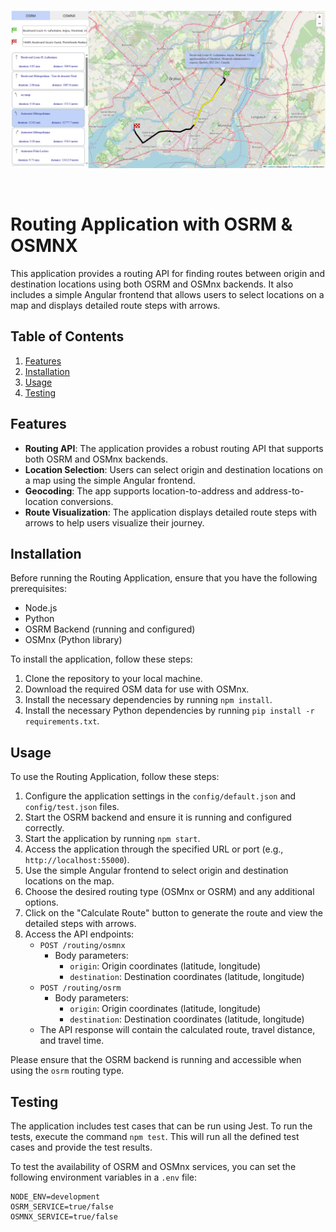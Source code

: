 <p align="center">
  <a href="" rel="noopener">
 <img   src="./doc/img_1.png" alt="Project logo"></a>
</p>

<br/>


# Routing Application with OSRM & OSMNX

This application provides a routing API for finding routes between origin and destination locations using both OSRM and OSMnx backends. It also includes a simple Angular frontend that allows users to select locations on a map and displays detailed route steps with arrows.

## Table of Contents
1. [Features](#features)
2. [Installation](#installation)
3. [Usage](#usage)
4. [Testing](#testing)


## Features
- **Routing API**: The application provides a robust routing API that supports both OSRM and OSMnx backends.
- **Location Selection**: Users can select origin and destination locations on a map using the simple Angular frontend.
- **Geocoding**: The app supports location-to-address and address-to-location conversions.
- **Route Visualization**: The application displays detailed route steps with arrows to help users visualize their journey.

## Installation
Before running the Routing Application, ensure that you have the following prerequisites:
- Node.js
- Python
- OSRM Backend (running and configured)
- OSMnx (Python library)

To install the application, follow these steps:
1. Clone the repository to your local machine.
2. Download the required OSM data for use with OSMnx.
3. Install the necessary dependencies by running `npm install`.
4. Install the necessary Python dependencies by running `pip install -r requirements.txt`.

## Usage
To use the Routing Application, follow these steps:
1. Configure the application settings in the `config/default.json` and `config/test.json` files.
2. Start the OSRM backend and ensure it is running and configured correctly.
3. Start the application by running `npm start`.
4. Access the application through the specified URL or port (e.g., `http://localhost:55000`).
5. Use the simple Angular frontend to select origin and destination locations on the map.
6. Choose the desired routing type (OSMnx or OSRM) and any additional options.
7. Click on the "Calculate Route" button to generate the route and view the detailed steps with arrows.
8. Access the API endpoints:
    - `POST /routing/osmnx`
      - Body parameters:
        - `origin`: Origin coordinates (latitude, longitude)
        - `destination`: Destination coordinates (latitude, longitude)
    - `POST /routing/osrm`
      - Body parameters:
        - `origin`: Origin coordinates (latitude, longitude)
        - `destination`: Destination coordinates (latitude, longitude)
   - The API response will contain the calculated route, travel distance, and travel time.

Please ensure that the OSRM backend is running and accessible when using the `osrm` routing type.

## Testing

The application includes test cases that can be run using Jest. To run the tests, execute the command `npm test`. This will run all the defined test cases and provide the test results.

To test the availability of OSRM and OSMnx services, you can set the following environment variables in a `.env` file:

```plaintext
NODE_ENV=development
OSRM_SERVICE=true/false
OSMNX_SERVICE=true/false
